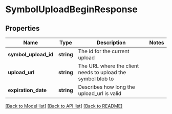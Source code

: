 # SymbolUploadBeginResponse

## Properties
Name | Type | Description | Notes
------------ | ------------- | ------------- | -------------
**symbol_upload_id** | **string** | The id for the current upload | 
**upload_url** | **string** | The URL where the client needs to upload the symbol blob to | 
**expiration_date** | **string** | Describes how long the upload_url is valid | 

[[Back to Model list]](../README.md#documentation-for-models) [[Back to API list]](../README.md#documentation-for-api-endpoints) [[Back to README]](../README.md)


